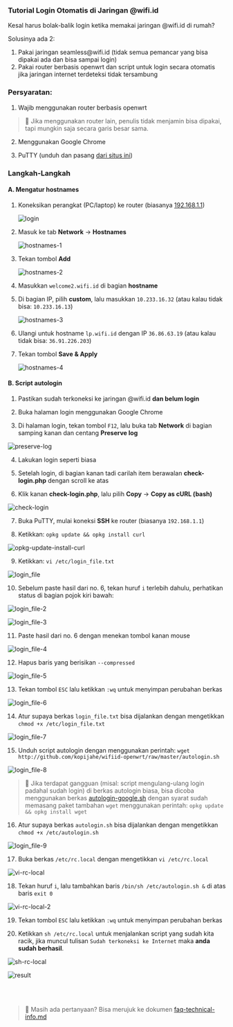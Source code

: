 ### **Tutorial Login Otomatis di Jaringan @wifi.id**

Kesal harus bolak-balik login ketika memakai jaringan @wifi.id di rumah?

Solusinya ada 2:

1. Pakai jaringan seamless<span></span>@wifi.id (tidak semua pemancar yang bisa dipakai ada dan bisa sampai login)
2. Pakai router berbasis openwrt dan script untuk login secara otomatis jika jaringan internet terdeteksi tidak tersambung

### **Persyaratan:**

1. Wajib menggunakan router berbasis openwrt

> :loudspeaker: Jika menggunakan router lain, penulis tidak menjamin bisa dipakai, tapi mungkin saja secara garis besar sama.

2. Menggunakan Google Chrome

3. PuTTY (unduh dan pasang [dari situs ini](https://www.chiark.greenend.org.uk/~sgtatham/putty/latest.html))

### **Langkah-Langkah**
#### **A. Mengatur hostnames**
1. Koneksikan perangkat (PC/laptop) ke router (biasanya [192.168.1.1](http://192.168.1.1))

   ![login](pics/01-login-router.png)

2. Masuk ke tab **Network** -> **Hostnames**

   ![hostnames-1](pics/autologin/18-hostnames-1.png)

3. Tekan tombol **Add**

   ![hostnames-2](pics/autologin/19-hostnames-2.png)

4. Masukkan ```welcome2.wifi.id``` di bagian **hostname**

5. Di bagian IP, pilih **custom**, lalu masukkan ```10.233.16.32``` (atau kalau tidak bisa: ```10.233.16.13```)

   ![hostnames-3](pics/autologin/20-hostnames-3.png)

6. Ulangi untuk hostname ```lp.wifi.id``` dengan IP ```36.86.63.19``` (atau kalau tidak bisa: ```36.91.226.203```)

7. Tekan tombol **Save & Apply**

   ![hostnames-4](pics/autologin/21-hostnames-4.png)

#### **B. Script autologin**
1. Pastikan sudah terkoneksi ke jaringan @wifi.id **dan belum login**

2. Buka halaman login menggunakan Google Chrome

3. Di halaman login, tekan tombol ```F12```, lalu buka tab **Network** di bagian samping kanan dan centang **Preserve log**

![preserve-log](pics/autologin/01-chrome-preserve-log.png)

4. Lakukan login seperti biasa

5. Setelah login, di bagian kanan tadi carilah item berawalan **check-login.php** dengan scroll ke atas

6. Klik kanan **check-login.php**, lalu pilih **Copy** -> **Copy as cURL (bash)**

![check-login](pics/autologin/02-check-login.png)

7. Buka PuTTY, mulai koneksi **SSH** ke router (biasanya ```192.168.1.1```)

8. Ketikkan: ```opkg update && opkg install curl```

![opkg-update-install-curl](pics/autologin/opkg-update-install-curl.png)

9. Ketikkan: ```vi /etc/login_file.txt```

![login_file](pics/autologin/login_file.png)

10. Sebelum paste hasil dari no. 6, tekan huruf ```i``` terlebih dahulu, perhatikan status di bagian pojok kiri bawah:

![login_file-2](pics/autologin/login_file-2.png)

![login_file-3](pics/autologin/login_file-3.png)

11. Paste hasil dari no. 6 dengan menekan tombol kanan mouse

![login_file-4](pics/autologin/login_file-4.png)

12. Hapus baris yang berisikan ```--compressed```

![login_file-5](pics/autologin/login_file-5.png)

13. Tekan tombol ```ESC``` lalu ketikkan ```:wq``` untuk menyimpan perubahan berkas

![login_file-6](pics/autologin/login_file-6.png)

14. Atur supaya berkas ```login_file.txt``` bisa dijalankan dengan mengetikkan ```chmod +x /etc/login_file.txt```

![login_file-7](pics/autologin/login_file-7.png)

15. Unduh script autologin dengan menggunakan perintah: ```wget http://github.com/kopijahe/wifiid-openwrt/raw/master/autologin.sh```

![login_file-8](pics/autologin/login_file-8.png)

> :pushpin: Jika terdapat gangguan (misal: script mengulang-ulang login padahal sudah login) di berkas autologin biasa, bisa dicoba menggunakan berkas [autologin-google.sh](autologin-google.sh) dengan syarat sudah memasang paket tambahan ```wget``` menggunakan perintah: ```opkg update && opkg install wget```

16. Atur supaya berkas ```autologin.sh``` bisa dijalankan dengan mengetikkan ```chmod +x /etc/autologin.sh```

![login_file-9](pics/autologin/login_file-9.png)

17. Buka berkas ```/etc/rc.local``` dengan mengetikkan ```vi /etc/rc.local```

![vi-rc-local](pics/autologin/14-vi-rc-local.png)

18. Tekan huruf ```i```, lalu tambahkan baris ```/bin/sh /etc/autologin.sh &``` di atas baris ```exit 0```

![vi-rc-local-2](pics/autologin/15-vi-rc-local-2.png)

19. Tekan tombol ```ESC``` lalu ketikkan ```:wq``` untuk menyimpan perubahan berkas

20. Ketikkan ```sh /etc/rc.local``` untuk menjalankan script yang sudah kita racik, jika muncul tulisan ```Sudah terkoneksi ke Internet``` maka **anda sudah berhasil**.

![sh-rc-local](pics/autologin/16-sh-rc-local.png)

![result](pics/autologin/login_file-10.png)

<br><br>
> :loudspeaker: Masih ada pertanyaan? Bisa merujuk ke dokumen [faq-technical-info.md](faq-technical-info.md)